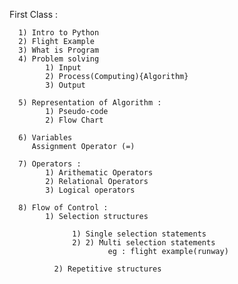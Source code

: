 First Class :
    
      1) Intro to Python
      2) Flight Example 
      3) What is Program
      4) Problem solving
            1) Input
            2) Process(Computing){Algorithm}
            3) Output
            
      5) Representation of Algorithm :
            1) Pseudo-code
            2) Flow Chart
            
      6) Variables
         Assignment Operator (=)
         
      7) Operators :
            1) Arithematic Operators
            2) Relational Operators
            3) Logical operators
            
      8) Flow of Control :
            1) Selection structures
            
                  1) Single selection statements
                  2) 2) Multi selection statements
                          eg : flight example(runway)
                  
	          2) Repetitive structures
